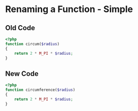 # Renaming a Function - Simple

## Old Code
```php
<?php
function circum($radius)
{
    return 2 * M_PI * $radius; 
}
```

## New Code
```php
<?php
function circumference($radius)
{
    return 2 * M_PI * $radius; 
}
```
